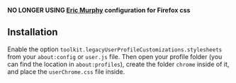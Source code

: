**NO LONGER USING [Eric Murphy](https://github.com/ericmurphyxyz) configuration for Firefox css** 


## Installation

Enable the option `toolkit.legacyUserProfileCustomizations.stylesheets` from your `about:config` or `user.js` file. Then open your profile folder (you can find the location in `about:profiles`), create the folder `chrome` inside of it, and place the `userChrome.css` file inside.
